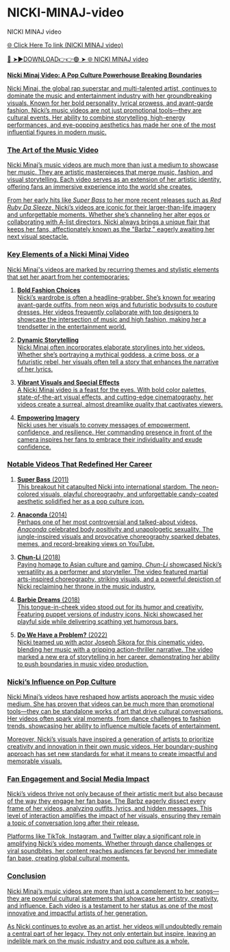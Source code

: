 # NICKI-MINAJ-video
NICKI MINAJ video

<a href="https://ari1.kelepiryazlik.com/ewfwwe21"> 🌐 Click Here To link (NICKI MINAJ video)

🔴 ➤►DOWNLOAD👉👉🟢 ➤  <a href="https://ari1.kelepiryazlik.com/ewfwwe21"> 🌐 NICKI MINAJ video

**Nicki Minaj Video: A Pop Culture Powerhouse Breaking Boundaries**  

Nicki Minaj, the global rap superstar and multi-talented artist, continues to dominate the music and entertainment industry with her groundbreaking visuals. Known for her bold personality, lyrical prowess, and avant-garde fashion, Nicki’s music videos are not just promotional tools—they are cultural events. Her ability to combine storytelling, high-energy performances, and eye-popping aesthetics has made her one of the most influential figures in modern music.  

### **The Art of the Music Video**  
Nicki Minaj’s music videos are much more than just a medium to showcase her music. They are artistic masterpieces that merge music, fashion, and visual storytelling. Each video serves as an extension of her artistic identity, offering fans an immersive experience into the world she creates.  

From her early hits like *Super Bass* to her more recent releases such as *Red Ruby Da Sleeze*, Nicki’s videos are iconic for their larger-than-life imagery and unforgettable moments. Whether she’s channeling her alter egos or collaborating with A-list directors, Nicki always brings a unique flair that keeps her fans, affectionately known as the "Barbz," eagerly awaiting her next visual spectacle.  

### **Key Elements of a Nicki Minaj Video**  
Nicki Minaj's videos are marked by recurring themes and stylistic elements that set her apart from her contemporaries:  

1. **Bold Fashion Choices**  
   Nicki’s wardrobe is often a headline-grabber. She’s known for wearing avant-garde outfits, from neon wigs and futuristic bodysuits to couture dresses. Her videos frequently collaborate with top designers to showcase the intersection of music and high fashion, making her a trendsetter in the entertainment world.  

2. **Dynamic Storytelling**  
   Nicki Minaj often incorporates elaborate storylines into her videos. Whether she’s portraying a mythical goddess, a crime boss, or a futuristic rebel, her visuals often tell a story that enhances the narrative of her lyrics.  

3. **Vibrant Visuals and Special Effects**  
   A Nicki Minaj video is a feast for the eyes. With bold color palettes, state-of-the-art visual effects, and cutting-edge cinematography, her videos create a surreal, almost dreamlike quality that captivates viewers.  

4. **Empowering Imagery**  
   Nicki uses her visuals to convey messages of empowerment, confidence, and resilience. Her commanding presence in front of the camera inspires her fans to embrace their individuality and exude confidence.  

### **Notable Videos That Redefined Her Career**  
1. **Super Bass** (2011)  
   This breakout hit catapulted Nicki into international stardom. The neon-colored visuals, playful choreography, and unforgettable candy-coated aesthetic solidified her as a pop culture icon.  

2. **Anaconda** (2014)  
   Perhaps one of her most controversial and talked-about videos, *Anaconda* celebrated body positivity and unapologetic sexuality. The jungle-inspired visuals and provocative choreography sparked debates, memes, and record-breaking views on YouTube.  

3. **Chun-Li** (2018)  
   Paying homage to Asian culture and gaming, *Chun-Li* showcased Nicki’s versatility as a performer and storyteller. The video featured martial arts-inspired choreography, striking visuals, and a powerful depiction of Nicki reclaiming her throne in the music industry.  

4. **Barbie Dreams** (2018)  
   This tongue-in-cheek video stood out for its humor and creativity. Featuring puppet versions of industry icons, Nicki showcased her playful side while delivering scathing yet humorous bars.  

5. **Do We Have a Problem?** (2022)  
   Nicki teamed up with actor Joseph Sikora for this cinematic video, blending her music with a gripping action-thriller narrative. The video marked a new era of storytelling in her career, demonstrating her ability to push boundaries in music video production.  

### **Nicki’s Influence on Pop Culture**  
Nicki Minaj’s videos have reshaped how artists approach the music video medium. She has proven that videos can be much more than promotional tools—they can be standalone works of art that drive cultural conversations. Her videos often spark viral moments, from dance challenges to fashion trends, showcasing her ability to influence multiple facets of entertainment.  

Moreover, Nicki’s visuals have inspired a generation of artists to prioritize creativity and innovation in their own music videos. Her boundary-pushing approach has set new standards for what it means to create impactful and memorable visuals.  

### **Fan Engagement and Social Media Impact**  
Nicki’s videos thrive not only because of their artistic merit but also because of the way they engage her fan base. The Barbz eagerly dissect every frame of her videos, analyzing outfits, lyrics, and hidden messages. This level of interaction amplifies the impact of her visuals, ensuring they remain a topic of conversation long after their release.  

Platforms like TikTok, Instagram, and Twitter play a significant role in amplifying Nicki’s video moments. Whether through dance challenges or viral soundbites, her content reaches audiences far beyond her immediate fan base, creating global cultural moments.  

### **Conclusion**  
Nicki Minaj’s music videos are more than just a complement to her songs—they are powerful cultural statements that showcase her artistry, creativity, and influence. Each video is a testament to her status as one of the most innovative and impactful artists of her generation.  

As Nicki continues to evolve as an artist, her videos will undoubtedly remain a central part of her legacy. They not only entertain but inspire, leaving an indelible mark on the music industry and pop culture as a whole.

